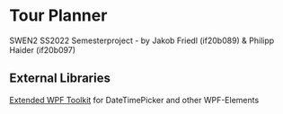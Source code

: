 # Tour Planner

SWEN2 SS2022 Semesterproject - by Jakob Friedl (if20b089) & Philipp Haider (if20b097)

## External Libraries

[Extended WPF Toolkit](https://github.com/xceedsoftware/wpftoolkit) for DateTimePicker and other WPF-Elements